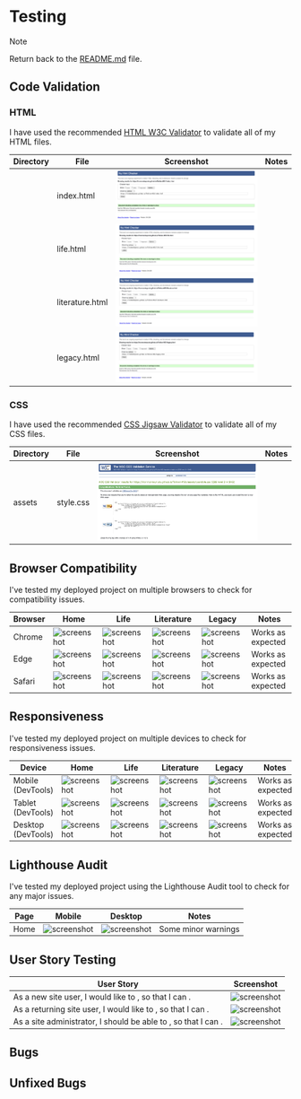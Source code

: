 # Testing

> [!NOTE]  
> Return back to the [README.md](README.md) file.

## Code Validation

### HTML

I have used the recommended [HTML W3C Validator](https://validator.w3.org) to validate all of my HTML files.

| Directory | File | Screenshot | Notes |
| --- | --- | --- | --- |
|  | index.html | ![screenshot](documentation/validation/screenshot-validator-index.html.png) | |
|  | life.html | ![screenshot](documentation/validation/screenshot-validator-life.png) | |
|  | literature.html | ![screenshot](documentation/validation/screenshot-validator-literature.png) | |
|  | legacy.html | ![screenshot](documentation/validation/screenshot-validator-legacy.png) | |

### CSS

I have used the recommended [CSS Jigsaw Validator](https://jigsaw.w3.org/css-validator) to validate all of my CSS files.

| Directory | File | Screenshot | Notes |
| --- | --- | --- | --- |
| assets | style.css | ![screenshot](documentation/validation/screenshot-validator-css.png) | |

## Browser Compatibility

I've tested my deployed project on multiple browsers to check for compatibility issues.

| Browser | Home | Life | Literature | Legacy | Notes |
| --- | --- | --- | --- | --- | --- |
| Chrome | ![screenshot](documentation/) | ![screenshot]() | ![screenshot]() | ![screenshot]() | Works as expected |
| Edge | ![screenshot]() | ![screenshot]() | ![screenshot]() | ![screenshot]() | Works as expected |
| Safari | ![screenshot]() | ![screenshot]() | ![screenshot]() | ![screenshot]() | Works as expected |

## Responsiveness

I've tested my deployed project on multiple devices to check for responsiveness issues.

| Device | Home | Life | Literature | Legacy | Notes  |
| --- | --- | --- | --- | --- | --- |
| Mobile (DevTools) | ![screenshot]() | ![screenshot]() | ![screenshot]() | ![screenshot]() | Works as expected |
| Tablet (DevTools) | ![screenshot]() | ![screenshot]() | ![screenshot]() | ![screenshot]() | Works as expected |
| Desktop (DevTools) | ![screenshot]() | ![screenshot]() | ![screenshot]() | ![screenshot]() | Works as expected |

## Lighthouse Audit

I've tested my deployed project using the Lighthouse Audit tool to check for any major issues.

| Page | Mobile | Desktop | Notes |
| --- | --- | --- | --- |
| Home | ![screenshot]() | ![screenshot]() | Some minor warnings |

## User Story Testing

| User Story | Screenshot |
| --- | --- |
| As a new site user, I would like to , so that I can . | ![screenshot]() |
| As a returning site user, I would like to , so that I can . | ![screenshot]() |
| As a site administrator, I should be able to , so that I can . | ![screenshot]() |

## Bugs

## Unfixed Bugs

